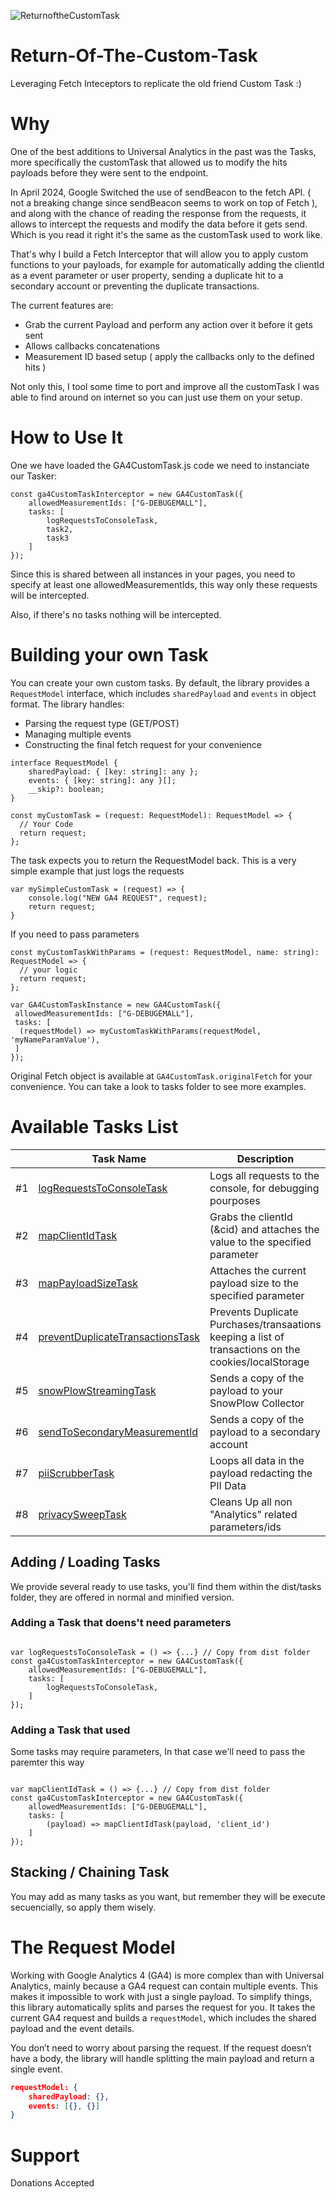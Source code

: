 ![ReturnoftheCustomTask](https://github.com/user-attachments/assets/92f0b278-1d0e-4d62-a289-2ac203eefc25)


# Return-Of-The-Custom-Task

Leveraging Fetch Inteceptors to replicate the old friend Custom Task :)

# Why

One of the best additions to Universal Analytics in the past was the Tasks, more specifically the customTask that allowed us to modify the hits payloads before they
were sent to the endpoint.

In April 2024, Google Switched the use of sendBeacon to the fetch API. ( not a breaking change since sendBeacon seems to work on top of Fetch ), and along with the chance
of reading the response from the requests, it allows to intercept the requests and modify the data before it gets send. Which is you read it right it's the same as the
customTask used to work like.

That's why I build a Fetch Interceptor that will allow you to apply custom functions to your payloads, for example for automatically adding the clientId as a event parameter
or user property, sending a duplicate hit to a secondary account or preventing the duplicate transactions.

The current features are:

- Grab the current Payload and perform any action over it before it gets sent
- Allows callbacks concatenations
- Measurement ID based setup ( apply the callbacks only to the defined hits )

Not only this, I tool some time to port and improve all the customTask I was able to find around on internet so you can just use them on your setup.

# How to Use It

One we have loaded the GA4CustomTask.js code we need to instanciate our Tasker:

```
const ga4CustomTaskInterceptor = new GA4CustomTask({
    allowedMeasurementIds: ["G-DEBUGEMALL"],
    tasks: [
        logRequestsToConsoleTask,
        task2,
        task3
    ]
});
```

Since this is shared between all instances in your pages, you need to specify at least one allowedMeasurementIds, this way only these requests will be
intercepted.

Also, if there's no tasks nothing will be intercepted.

# Building your own Task
You can create your own custom tasks. By default, the library provides a `RequestModel` interface, which includes `sharedPayload` and `events` in object format. The library handles:

- Parsing the request type (GET/POST)
- Managing multiple events
- Constructing the final fetch request for your convenience


```
interface RequestModel {
    sharedPayload: { [key: string]: any };
    events: { [key: string]: any }[];
    __skip?: boolean;
}
```

```
const myCustomTask = (request: RequestModel): RequestModel => {
  // Your Code
  return request;
};
```

The task expects you to return the RequestModel back. 
This is a very simple example that just logs the requests

```
var mySimpleCustomTask = (request) => {
    console.log("NEW GA4 REQUEST", request);
    return request;
}
```

If you need to pass parameters

```
const myCustomTaskWithParams = (request: RequestModel, name: string): RequestModel => {
  // your logic
  return request;
};
```

```
var GA4CustomTaskInstance = new GA4CustomTask({
 allowedMeasurementIds: ["G-DEBUGEMALL"],
 tasks: [
  (requestModel) => myCustomTaskWithParams(requestModel, 'myNameParamValue'), 
 ]
});
```


Original Fetch object is available at ```GA4CustomTask.originalFetch``` for your convenience.
You can take a look to tasks folder to see more examples.

# Available Tasks List

||Task Name|Description|
|-|------------|--|
|#1|[logRequestsToConsoleTask](tasks/logRequestsToConsoleTask)|Logs all requests to the console, for debugging pourposes
|#2|[mapClientIdTask](tasks/mapClientIdTask)|Grabs the clientId (&cid) and attaches the value to the specified parameter
|#3|[mapPayloadSizeTask](tasks/mapPayloadSizeTask)|Attaches the current payload size to the specified parameter
|#4|[preventDuplicateTransactionsTask](tasks/preventDuplicateTransactionsTask)|Prevents Duplicate Purchases/transaations keeping a list of transactions on the cookies/localStorage
|#5|[snowPlowStreamingTask](tasks/snowPlowStreamingTask)|Sends a copy of the payload to your SnowPlow Collector
|#6|[sendToSecondaryMeasurementId](tasks/logRequestssendToSecondaryMeasurementIdoConsoleTask)|Sends a copy of the payload to a secondary account
|#7|[piiScrubberTask](tasks/piiScrubberTask)|Loops all data in the payload redacting the PII Data
|#8|[privacySweepTask](tasks/privacySweepTask)|Cleans Up all non "Analytics" related parameters/ids

## Adding / Loading Tasks
We provide several ready to use tasks, you'll find them within the dist/tasks folder, they are offered in normal and minified version. 

### Adding a Task that doens't need parameters
```

var logRequestsToConsoleTask = () => {...} // Copy from dist folder
const ga4CustomTaskInterceptor = new GA4CustomTask({
    allowedMeasurementIds: ["G-DEBUGEMALL"],
    tasks: [
        logRequestsToConsoleTask,
    ]
});
```

### Adding a Task that used
Some tasks may require parameters, In that case we'll need to pass the paremter this way

```

var mapClientIdTask = () => {...} // Copy from dist folder
const ga4CustomTaskInterceptor = new GA4CustomTask({
    allowedMeasurementIds: ["G-DEBUGEMALL"],
    tasks: [
        (payload) => mapClientIdTask(payload, 'client_id')
    ]
});
```

## Stacking / Chaining Task
You may add as many tasks as you want, but remember they will be execute secuencially, so apply them wisely.

# The Request Model
Working with Google Analytics 4 (GA4) is more complex than with Universal Analytics, mainly because a GA4 request can contain multiple events. This makes it impossible to work with just a single payload. To simplify things, this library automatically splits and parses the request for you. It takes the current GA4 request and builds a `requestModel`, which includes the shared payload and the event details.

You don’t need to worry about parsing the request. If the request doesn’t have a body, the library will handle splitting the main payload and return a single event.

```json
requestModel: {
    sharedPayload: {},
    events: [{}, {}]
}
```

# Support
Donations Accepted


